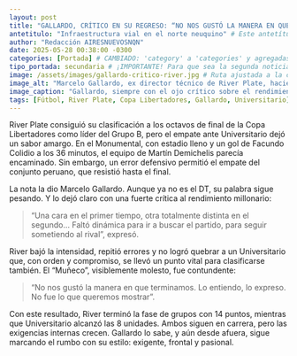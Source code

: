 ```yaml
---
layout: post
title: "GALLARDO, CRÍTICO EN SU REGRESO: “NO NOS GUSTÓ LA MANERA EN QUE TERMINAMOS”"
antetitulo: "Infraestructura vial en el norte neuquino" # Este antetítulo parece ser de otro post, revisa si es correcto para este.
author: "Redacción AIRESNUEVOSNQN"
date: 2025-05-28 00:38:00 -0300
categories: [Portada] # CAMBIADO: 'category' a 'categories' y agregadas más relevantes
tipo_portada: secundaria # ¡IMPORTANTE! Para que sea la segunda noticia lateral derecha
image: /assets/images/gallardo-critico-river.jpg # Ruta ajustada a la convención /assets/images/
image_alt: "Marcelo Gallardo, ex director técnico de River Plate, haciendo declaraciones."
image_caption: "Gallardo, siempre con el ojo crítico sobre el rendimiento de River."
tags: [Fútbol, River Plate, Copa Libertadores, Gallardo, Universitario]
---
```


River Plate consiguió su clasificación a los octavos de final de la Copa Libertadores como líder del Grupo B, pero el empate ante Universitario dejó un sabor amargo. En el Monumental, con estadio lleno y un gol de Facundo Colidio a los 36 minutos, el equipo de Martín Demichelis parecía encaminado. Sin embargo, un error defensivo permitió el empate del conjunto peruano, que resistió hasta el final.

La nota la dio Marcelo Gallardo. Aunque ya no es el DT, su palabra sigue pesando. Y lo dejó claro con una fuerte crítica al rendimiento millonario:

> “Una cara en el primer tiempo, otra totalmente distinta en el segundo... Faltó dinámica para ir a buscar el partido, para seguir sometiendo al rival”, expresó.

River bajó la intensidad, repitió errores y no logró quebrar a un Universitario que, con orden y compromiso, se llevó un punto vital para clasificarse también. El “Muñeco”, visiblemente molesto, fue contundente:

> “No nos gustó la manera en que terminamos. Lo entiendo, lo expreso. No fue lo que queremos mostrar”.

Con este resultado, River terminó la fase de grupos con 14 puntos, mientras que Universitario alcanzó las 8 unidades. Ambos siguen en carrera, pero las exigencias internas crecen. Gallardo lo sabe, y aún desde afuera, sigue marcando el rumbo con su estilo: exigente, frontal y pasional.